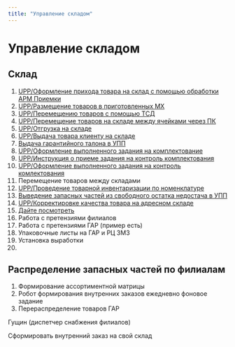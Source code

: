 ```yaml
---
title: "Управление складом"
---
```


# Управление складом

## Склад

1. [UPP/Оформление прихода товара на склад с помощью обработки АРМ Приемки](Оформление%20прихода%20товара%20на%20склад%20с%20помощью%20обработки%20АРМ%20Приемки.md)
2. [UPP/Размещение товаров в приготовленных МХ](Размещение%20товаров%20в%20приготовленных%20МХ.md)
3. [UPP/Перемещению товаров с помощью ТСД](Перемещению%20товаров%20с%20помощью%20ТСД.md)
4. [UPP/Перемещение товаров на складе между ячейками через ПК](Перемещение%20товаров%20на%20складе%20между%20ячейками%20через%20ПК.md)
5. [UPP/Отгрузка на складе](Отгрузка%20на%20складе.md)
6. [UPP/Выдача товара клиенту на складе](Выдача%20товара%20клиенту%20на%20складе.md)
7. [Выдача гарантийного талона в УПП](Выдача%20гарантийного%20талона%20в%20УПП.md)
8. [UPP/Оформление выполненного задания на комплектование](Оформление%20выполненного%20задания%20на%20комплектование.md)
9. [UPP/Инструкция о приеме задания на контроль комплектования](Инструкция%20о%20приеме%20задания%20на%20контроль%20комплектования.md)
10. [UPP/Оформление выполненного задания на контроль комлектования](Оформление%20выполненного%20задания%20на%20контроль%20комлектования.md)
11. Перемещение товаров между складами
12. [UPP/Проведение товарной инвентаризации по номенклатуре](Проведение%20товарной%20инвентаризации%20по%20номенклатуре.md)
13. [Выведение запасных частей из свободного остатка недостача в УПП](Выведение%20запасных%20частей%20из%20свободного%20остатка%20недостача%20в%20УПП.md)
14. [UPP/Корректировке качества товара на адресном складе](Корректировке%20качества%20товара%20на%20адресном%20складе.md)
15. [Дайте посмотреть](Дайте%20посмотреть.md)
16. Работа с претензиями филиалов
17. Работа с претензиями ГАР (пример есть) 
18. Упаковочные листы на ГАР и РЦ ЗМЗ
19. Установка выработки
20. 


## Распределение запасных частей по филиалам
1. Формирование ассортиментной матрицы
2. Робот формирования внутренних заказов ежедневно фоновое задание
3. Перераспределение товаров ГАР

Гущин (диспетчер снабжения филиалов)

Сформировать внутренний заказ на свой склад




